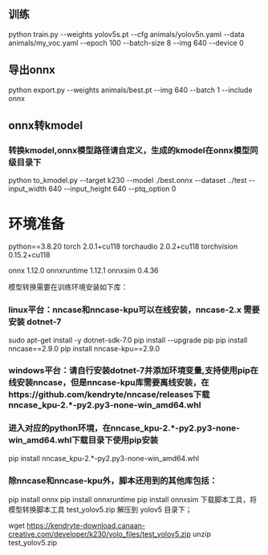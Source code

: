 ## 训练
python train.py --weights yolov5s.pt  --cfg animals/yolov5n.yaml  --data animals/my_voc.yaml --epoch 100 --batch-size 8 --img 640   --device 0

## 导出onnx 
python export.py --weights animals/best.pt --img 640 --batch 1 --include onnx

## onnx转kmodel
### 转换kmodel,onnx模型路径请自定义，生成的kmodel在onnx模型同级目录下
python to_kmodel.py --target k230 --model ./best.onnx --dataset ../test --input_width 640 --input_height 640 --ptq_option 0

# 环境准备
python==3.8.20
torch                        2.0.1+cu118
torchaudio                   2.0.2+cu118
torchvision                  0.15.2+cu118

onnx                         1.12.0
onnxruntime                  1.12.1
onnxsim                      0.4.36

模型转换需要在训练环境安装如下库：

### linux平台：nncase和nncase-kpu可以在线安装，nncase-2.x 需要安装 dotnet-7
sudo apt-get install -y dotnet-sdk-7.0
pip install --upgrade pip
pip install nncase==2.9.0
pip install nncase-kpu==2.9.0

### windows平台：请自行安装dotnet-7并添加环境变量,支持使用pip在线安装nncase，但是nncase-kpu库需要离线安装，在https://github.com/kendryte/nncase/releases下载nncase_kpu-2.*-py2.py3-none-win_amd64.whl
### 进入对应的python环境，在nncase_kpu-2.*-py2.py3-none-win_amd64.whl下载目录下使用pip安装
pip install nncase_kpu-2.*-py2.py3-none-win_amd64.whl

### 除nncase和nncase-kpu外，脚本还用到的其他库包括：
pip install onnx
pip install onnxruntime
pip install onnxsim
下载脚本工具，将模型转换脚本工具 test_yolov5.zip 解压到 yolov5 目录下；

wget https://kendryte-download.canaan-creative.com/developer/k230/yolo_files/test_yolov5.zip
unzip test_yolov5.zip
